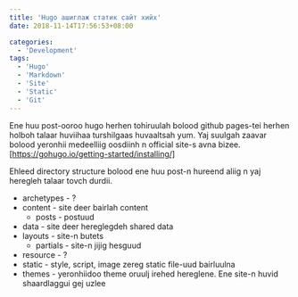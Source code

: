 ```yaml
---
title: 'Hugo ашиглаж статик сайт хийх'
date: 2018-11-14T17:56:53+08:00

categories:
  - 'Development'
tags:
  - 'Hugo'
  - 'Markdown'
  - 'Site'
  - 'Static'
  - 'Git'
---
```


Ene huu post-ooroo hugo herhen tohiruulah bolood github pages-tei herhen holboh talaar huviihaa turshilgaas huvaaltsah yum. Yaj suulgah zaavar bolood yeronhii medeelliig oosdiinh n official site-s avna bizee. [https://gohugo.io/getting-started/installing/]

Ehleed directory structure bolood ene huu post-n hureend aliig n yaj heregleh talaar tovch durdii.

- archetypes - ?
- content - site deer bairlah content
  - posts - postuud
- data - site deer hereglegdeh shared data
- layouts - site-n butets
  - partials - site-n jijig hesguud
- resource - ?
- static - style, script, image zereg static file-uud bairluulna
- themes - yeronhiidoo theme oruulj irehed hereglene. Ene site-n huvid shaardlaggui gej uzlee
